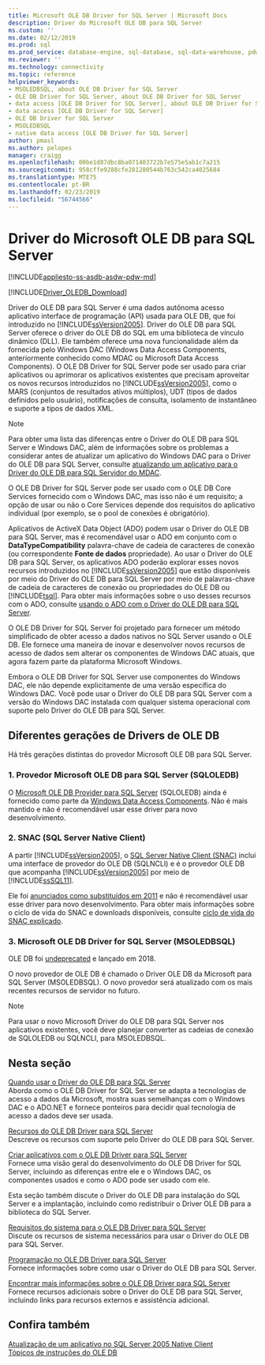 ```yaml
---
title: Microsoft OLE DB Driver for SQL Server | Microsoft Docs
description: Driver do Microsoft OLE DB para SQL Server
ms.custom: ''
ms.date: 02/12/2019
ms.prod: sql
ms.prod_service: database-engine, sql-database, sql-data-warehouse, pdw
ms.reviewer: ''
ms.technology: connectivity
ms.topic: reference
helpviewer_keywords:
- MSOLEDBSQL, about OLE DB Driver for SQL Server
- OLE DB Driver for SQL Server, about OLE DB Driver for SQL Server
- data access [OLE DB Driver for SQL Server], about OLE DB Driver for SQL Server
- data access [OLE DB Driver for SQL Server]
- OLE DB Driver for SQL Server
- MSOLEDBSQL
- native data access [OLE DB Driver for SQL Server]
author: pmasl
ms.author: pelopes
manager: craigg
ms.openlocfilehash: 00be1d87dbc8ba071403722b7e575e5ab1c7a215
ms.sourcegitcommit: 958cffe9288cfe281280544b763c542ca4025684
ms.translationtype: MTE75
ms.contentlocale: pt-BR
ms.lasthandoff: 02/23/2019
ms.locfileid: "56744566"
---
```

# <a name="microsoft-ole-db-driver-for-sql-server"></a>Driver do Microsoft OLE DB para SQL Server
[!INCLUDE[appliesto-ss-asdb-asdw-pdw-md](../../includes/appliesto-ss-asdb-asdw-pdw-md.md)]

[!INCLUDE[Driver_OLEDB_Download](../../includes/driver_oledb_download.md)]

  Driver do OLE DB para SQL Server é uma dados autônoma acesso aplicativo interface de programação (API) usada para OLE DB, que foi introduzido no [!INCLUDE[ssVersion2005](../../includes/ssversion2005-md.md)]. Driver do OLE DB para SQL Server oferece o driver do OLE DB do SQL em uma biblioteca de vínculo dinâmico (DLL). Ele também oferece uma nova funcionalidade além da fornecida pelo Windows DAC (Windows Data Access Components, anteriormente conhecido como MDAC ou Microsoft Data Access Components). O OLE DB Driver for SQL Server pode ser usado para criar aplicativos ou aprimorar os aplicativos existentes que precisam aproveitar os novos recursos introduzidos no [!INCLUDE[ssVersion2005](../../includes/ssversion2005-md.md)], como o MARS (conjuntos de resultados ativos múltiplos), UDT (tipos de dados definidos pelo usuário), notificações de consulta, isolamento de instantâneo e suporte a tipos de dados XML.  
  
> [!NOTE]  
>  Para obter uma lista das diferenças entre o Driver do OLE DB para SQL Server e Windows DAC, além de informações sobre os problemas a considerar antes de atualizar um aplicativo do Windows DAC para o Driver do OLE DB para SQL Server, consulte [atualizando um aplicativo para o Driver do OLE DB para SQL Servidor do MDAC](../oledb/applications/updating-an-application-to-oledb-driver-for-sql-server-from-mdac.md).  
  
 O OLE DB Driver for SQL Server pode ser usado com o OLE DB Core Services fornecido com o Windows DAC, mas isso não é um requisito; a opção de usar ou não o Core Services depende dos requisitos do aplicativo individual (por exemplo, se o pool de conexões é obrigatório).  
  
 Aplicativos de ActiveX Data Object (ADO) podem usar o Driver do OLE DB para SQL Server, mas é recomendável usar o ADO em conjunto com o **DataTypeCompatibility** palavra-chave de cadeia de caracteres de conexão (ou correspondente  **Fonte de dados** propriedade). Ao usar o Driver do OLE DB para SQL Server, os aplicativos ADO poderão explorar esses novos recursos introduzidos no [!INCLUDE[ssVersion2005](../../includes/ssversion2005-md.md)] que estão disponíveis por meio do Driver do OLE DB para SQL Server por meio de palavras-chave de cadeia de caracteres de conexão ou propriedades do OLE DB ou [!INCLUDE[tsql](../../includes/tsql-md.md)]. Para obter mais informações sobre o uso desses recursos com o ADO, consulte [usando o ADO com o Driver do OLE DB para SQL Server](../oledb/applications/using-ado-with-oledb-driver-for-sql-server.md).  
  
 O OLE DB Driver for SQL Server foi projetado para fornecer um método simplificado de obter acesso a dados nativos no SQL Server usando o OLE DB. Ele fornece uma maneira de inovar e desenvolver novos recursos de acesso de dados sem alterar os componentes de Windows DAC atuais, que agora fazem parte da plataforma Microsoft Windows.  
  
 Embora o OLE DB Driver for SQL Server use componentes do Windows DAC, ele não depende explicitamente de uma versão específica do Windows DAC. Você pode usar o Driver do OLE DB para SQL Server com a versão do Windows DAC instalada com qualquer sistema operacional com suporte pelo Driver do OLE DB para SQL Server.  

 ## <a name="different-generations-of-ole-db-drivers"></a>Diferentes gerações de Drivers de OLE DB

Há três gerações distintas do provedor Microsoft OLE DB para SQL Server.

### <a name="1-microsoft-ole-db-provider-for-sql-server-sqloledb"></a>1. Provedor Microsoft OLE DB para SQL Server (SQLOLEDB)
O [Microsoft OLE DB Provider para SQL Server](../../ado/guide/appendixes/microsoft-ole-db-provider-for-sql-server.md) (SQLOLEDB) ainda é fornecido como parte da [Windows Data Access Components](https://msdn.microsoft.com/library/ms692897.aspx). Não é mais mantido e não é recomendável usar esse driver para novo desenvolvimento.

### <a name="2-sql-server-native-client-snac"></a>2. SNAC (SQL Server Native Client)
A partir [!INCLUDE[ssVersion2005](../../includes/ssversion2005-md.md)], o [SQL Server Native Client (SNAC)](../../relational-databases/native-client/sql-server-native-client.md) inclui uma interface de provedor do OLE DB (SQLNCLI) e é o provedor OLE DB que acompanha [!INCLUDE[ssVersion2005](../../includes/ssversion2005-md.md)] por meio de [!INCLUDE[ssSQL11](../../includes/sssql11-md.md)].

Ele foi [anunciados como substituídos em 2011](https://blogs.msdn.microsoft.com/sqlnativeclient/2011/08/29/microsoft-is-aligning-with-odbc-for-native-relational-data-access/) e não é recomendável usar esse driver para novo desenvolvimento. Para obter mais informações sobre o ciclo de vida do SNAC e downloads disponíveis, consulte [ciclo de vida do SNAC explicado](https://blogs.msdn.microsoft.com/sqlreleaseservices/snac-lifecycle-explained/).

### <a name="3-microsoft-ole-db-driver-for-sql-server-msoledbsql"></a>3. Microsoft OLE DB Driver for SQL Server (MSOLEDBSQL)
OLE DB foi [undeprecated](https://blogs.msdn.microsoft.com/sqlnativeclient/2017/10/06/announcing-the-new-release-of-ole-db-driver-for-sql-server/) e lançado em 2018.

O novo provedor de OLE DB é chamado o Driver OLE DB da Microsoft para SQL Server (MSOLEDBSQL). O novo provedor será atualizado com os mais recentes recursos de servidor no futuro.

> [!NOTE]
> Para usar o novo Microsoft Driver do OLE DB para SQL Server nos aplicativos existentes, você deve planejar converter as cadeias de conexão de SQLOLEDB ou SQLNCLI, para MSOLEDBSQL.
  
## <a name="in-this-section"></a>Nesta seção  
[Quando usar o Driver do OLE DB para SQL Server](../oledb/when-to-use-oledb-driver-for-sql-server.md)  
 Aborda como o OLE DB Driver for SQL Server se adapta a tecnologias de acesso a dados da Microsoft, mostra suas semelhanças com o Windows DAC e o ADO.NET e fornece ponteiros para decidir qual tecnologia de acesso a dados deve ser usada.  
  
 [Recursos do OLE DB Driver para SQL Server](../oledb/features/oledb-driver-for-sql-server-features.md )  
 Descreve os recursos com suporte pelo Driver do OLE DB para SQL Server.  
  
 [Criar aplicativos com o OLE DB Driver para SQL Server](../oledb/applications/building-applications-with-oledb-driver-for-sql-server.md)  
 Fornece uma visão geral do desenvolvimento do OLE DB Driver for SQL Server, incluindo as diferenças entre ele e o Windows DAC, os componentes usados e como o ADO pode ser usado com ele.  
  
 Esta seção também discute o Driver do OLE DB para instalação do SQL Server e a implantação, incluindo como redistribuir o Driver OLE DB para a biblioteca do SQL Server.  
  
 [Requisitos do sistema para o OLE DB Driver para SQL Server](../oledb/system-requirements-for-oledb-driver-for-sql-server.md)  
 Discute os recursos de sistema necessários para usar o Driver do OLE DB para SQL Server.  
  
 [Programação no OLE DB Driver para SQL Server](../oledb/ole-db/oledb-driver-for-sql-server-programming.md)  
 Fornece informações sobre como usar o Driver do OLE DB para SQL Server.  
  
 [Encontrar mais informações sobre o OLE DB Driver para SQL Server](../oledb/finding-more-oledb-driver-for-sql-server-information.md)  
 Fornece recursos adicionais sobre o Driver do OLE DB para SQL Server, incluindo links para recursos externos e assistência adicional.  
  
  
## <a name="see-also"></a>Confira também  
 [Atualização de um aplicativo no SQL Server 2005 Native Client](../oledb/applications/updating-an-application-from-sql-server-2005-native-client.md)    
 [Tópicos de instruções do OLE DB](../oledb/ole-db-how-to/ole-db-how-to-topics.md)  
  
  
